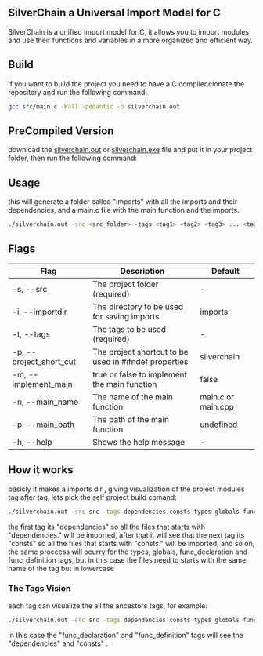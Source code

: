 
## SilverChain a Universal Import Model for C

SilverChain is a unified import model for C, it allows you to import modules and use their functions and variables in a more organized and efficient way.


## Build
if you want to build the project you need to have a C compiler,clonate the repository and run the following command:
```bash
gcc src/main.c -Wall -pedantic -o silverchain.out
```

## PreCompiled Version
download the [silverchain.out](https://github.com/OUIsolutions/SilverChain/releases/download/v0.02/silverchain.out) or
[silverchain.exe](https://github.com/OUIsolutions/SilverChain/releases/download/v0.02/silverchain.exe)
file and put it in your project folder, then run the following command:


##  Usage
this will generate a folder called "imports" with all the imports and their dependencies, and a main.c file with the main function and the imports.

```bash
./silverchain.out -src <src_folder> -tags <tag1> <tag2> <tag3> ... <tagN>
```

## Flags

| Flag | Description | Default |
|------|-------------|---------|
| -s, --src | The project folder (required) | - |
| -i, --importdir | The directory to be used for saving imports | imports |
| -t, --tags | The tags to be used (required) | - |
| -p, --project_short_cut | The project shortcut to be used in #ifndef properties | silverchain |
| -m, --implement_main | true or false to implement the main function | false |
| -n, --main_name | The name of the main function | main.c or main.cpp |
| -p, --main_path | The path of the main function | undefined |
| -h, --help | Shows the help message | - |

## How it works
basicly it makes a imports dir , giving visualization of the project modules tag after tag, lets pick the self project build comand:


```bash
./silverchain.out -src src -tags dependencies consts types globals func_declaration func_definition
```
the first tag its "dependencies" so all the files that starts with "dependencies." will be imported, after that it will see that the next tag its "consts" so all the files that starts with "consts." will be imported, and so on, the same proccess will ocurry for the types, globals, func_declaration and func_definition tags, but in this case the files need to starts with the same name of the tag but in lowercase
### The Tags Vision
each tag can visualize the all the ancestors tags, for example:

```bash
./silverchain.out -src src -tags dependencies consts types globals func_declaration func_definition
```

in this case the "func_declaration" and "func_definition" tags will see the "dependencies" and "consts" .
